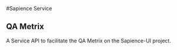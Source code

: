 #Sapience Service

## QA Metrix

A Service API to facilitate the QA Metrix on the Sapience-UI project.


